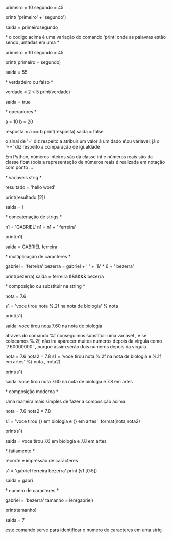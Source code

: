 primeiro = 10 
segundo = 45


print( 'primeiro' + 'segundo')

saída = primeirosegundo


\* o codigo acima é uma variação do comando 'print' onde as palavras estão sendo juntadas em uma \*

primeiro = 10 
segundo = 45



print( primeiro + segundo)

saída = 55

\* verdadeiro ou falso \*

verdade = 2 < 5
print(verdade)

saída = true

\* operadores \*


a = 10
b = 20

resposta = a == b
print(resposta)
saída = false


o sinal de '=' diz respeito á atribuir um valor á um dado e\ou váriavel, já o '==' diz 
respeito a comparação de igualdade

Em Python, números inteiros são da classe int e números reais são da classe float (pois a representação de números reais é realizada em notação com ponto ...

\* varíaveis strig \*

resultado = 'hello word'



print(resultado [2])

saida = l

\* concatenação de strigs \*

n1 =  'GABRIEL'
n1 = n1 + ' ferreira'

print(n1)

saida = GABRIEL ferreira

\* multiplicação de caracteres \*

gabriel = 'ferreira'
bezerra = gabriel + ' ' + '&' * 6  + ' bezerra'

print(bezerra)
saída = ferreira &&&&&& bezerra

\* composição ou substituir na string \*



nota = 7.6

s1 = 'voce tirou nota %.2f na nota de biologia' % nota

print(s1)


saida: voce tirou nota 7.60 na nota de biologia

atraves do comando %f conseguimos substituir uma variavel , e se colocamos %.2f, não ira aparecer muitos numeros depois da virgula como '7.60000000' , porque assim serão dois numeros depois da virgula


nota = 7.6
nota2 = 7.8
s1 = 'voce tirou nota %.2f na nota de biologia e %.1f em artes' %( nota , nota2)

print(s1)


saida: voce tirou nota 7.60 na nota de biologia e 7.8 em artes


\* composição moderna \*

Uma maneira mais simples de fazer a composição acima



nota = 7.6
nota2 = 7.8

s1 = 'voce tirou  {} em biologia e {} em artes' .format(nota,nota2)

print(s1)

saída = voce tirou  7.6 em biologia e 7.8 em artes

\* fatiamento \*

recorte e impressão de caracteres

s1 = 'gabriel ferreira bezerra'
print (s1 [0:5])

saida = gabri

\* numero de caracteres \*

gabriel = 'bezerra'
tamanho = len(gabriel)

print(tamanho)

saida = 7

este comando serve para identificar o numero de caracteres em uma strig





